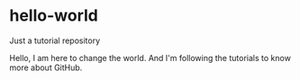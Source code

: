 # hello-world
Just a tutorial repository

Hello, I am here to change the world. And I'm following the tutorials to know more about GitHub.
